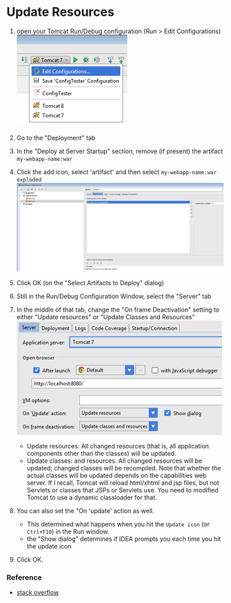 # Update Resources

1. open your Tomcat Run/Debug configuration (Run > Edit Configurations)
![SbnXm.png](../img/Jetbrains/update-resources/SbnXm.png)

2. Go to the "Deployment" tab
3. In the "Deploy at Server Startup" section, remove (if present) the artifact `my-webapp-name:war`
4. Click the add icon, select 'artifact' and then select `my-webapp-name:war exploded`
![WSxlt.png](../img/Jetbrains/update-resources/WSxlt.png)

5. Click OK (on the "Select Artifacts to Deploy" dialog)
6. Still in the Run/Debug Configuration Window, select the "Server" tab
7. In the middle of that tab, change the "On frame Deactivation" setting to either "Update resources" or "Update Classes and Resources"
![sHYpY.png](../img/Jetbrains/update-resources/sHYpY.png)
	* Update resources: All changed resources (that is, all application components other than the classes) will be updated.
	* Update classes: and resources. All changed resources will be updated; changed classes will be recompiled. Note that whether the actual classes will be updated depends on the capabilities web server. If I recall, Tomcat will reload html/xhtml and jsp files, but not Servlets or classes that JSPs or Servlets use. You need to modified Tomcat to use a dynamic classloader for that.
8. You can also set the "On 'update' action as well.
	* This determined what happens when you hit the `Update icon` (or `Ctrl+F10`) in the Run window.
	* the "Show dialog" determines if IDEA prompts you each time you hit the update icon
9. Click OK.

### Reference

* [stack overflow](http://stackoverflow.com/questions/19596779/intellij-and-tomcat-changed-files-are-not-automatically-recognized-by-tomcat)

